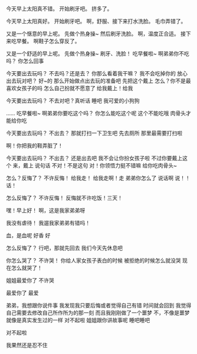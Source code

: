 今天早上太阳真不错。
开始刷牙吧。
挤多了。

今天早上太阳真好。
开始刷牙吧。
啊，舒服、接下来打水洗脸。
毛巾弄错了。

又是一个惬意的早上呢。
先做个热身操~
然后刷牙洗脸。
啊，温度正合适。
接下来吃早餐。
啊鞋子怎么穿反了。

又是一个舒适的早上呢。
先做个热身操~
刷牙、洗脸！
吃早餐啦~
啊弟弟你不吃吗？
你怎么回事

今天要出去玩吗？
不去吗？还是去？
你那么看着我干嘛？
我不会吃掉你的
放心
出去玩对吧？
好~的
那么开始做点出去玩的准备吧
先把这个戴上
怎么？你不是最喜欢女孩子的吗
怎么自己扮就不愿意了
给我戴上！给我

今天要出去玩吗？
不去对吧？真听话
睡吧
我可爱的小狗狗

……
吃早餐啦~
啊弟弟你要吃这个吗？
你怎么能吃这个呢
这个不能吃哦
肉骨头才能给你吃

今天要出去玩吗？
不出去？
那就打扫一下卫生吧
先去厕所
那里最需要打扫啦

啊！你把我的鞋弄脏了！

今天要出去玩吗？
不出去？
还是出去吧
我不会让你扮女孩子啦
不过你要戴上这个
来，戴上
说句话
不对！不是这句
对！你领悟力挺不错嘛
给你吃肉骨头~

怎么？反悔了？
不许反悔！
给我走！
给我走啊！走
弟弟你怎么了
说话啊
说！！话！

怎么反悔了？
不许反悔！
反悔就不许吃饭！三天！

嘿！早上好！
啊，这是我家弟弟呀

我没有虐待！
我遛我家弟弟有错吗！

血，是血呢
好香
好

怎么反悔了？
行吧，那就先回去
我们今天先休息吧

你怎么哭了？
不许哭！
你给人家女孩子表白的时候
被拒绝的时候怎么就没哭
现在怎么就哭了！

姐姐最爱你了
不许哭

最爱你了
最爱

弟弟，我想跟你说件事
我发现我只要后悔或者觉得自己有错
时间就会回到
我觉得自己需要去修改自己所作所为的那一刻
而且我刚刚做了一个噩梦
不，不像是噩梦
就像是真实发生过的一样
对不起啦
姐姐跟你讲故事呢
睡吧睡吧

对不起啦

我果然还是忍不住

<!-- ##{"timestamp":1546081054}## -->